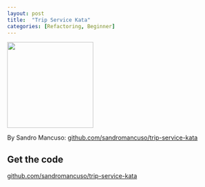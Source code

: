 ```yaml
---
layout: post
title:  "Trip Service Kata"
categories: [Refactoring, Beginner]
---
```


<img style="height: 200px" src="{{ site.github.url }}/images/trip_service.jpg">

By Sandro Mancuso: [github.com/sandromancuso/trip-service-kata](https://github.com/sandromancuso/trip-service-kata)

## Get the code
[github.com/sandromancuso/trip-service-kata](https://github.com/sandromancuso/trip-service-kata)
